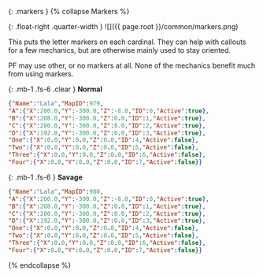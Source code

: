 {: .markers }
{% collapse Markers %}

{: .float-right .quarter-width }
![]({{ page.root }}/common/markers.png)

This puts the letter markers on each cardinal. They can help with callouts for
a few mechanics, but are otherwise mainly used to stay oriented.

PF may use other, or no markers at all. None of the mechanics benefit much
from using markers.

{: .mb-1 .fs-6 .clear }
**Normal**

```json
{"Name":"Lala","MapID":979,
"A":{"X":200.0,"Y":-300.0,"Z":-8.0,"ID":0,"Active":true},
"B":{"X":208.0,"Y":-300.0,"Z":0.0,"ID":1,"Active":true},
"C":{"X":200.0,"Y":-300.0,"Z":8.0,"ID":2,"Active":true},
"D":{"X":192.0,"Y":-300.0,"Z":0.0,"ID":3,"Active":true},
"One":{"X":0.0,"Y":0.0,"Z":0.0,"ID":4,"Active":false},
"Two":{"X":0.0,"Y":0.0,"Z":0.0,"ID":5,"Active":false},
"Three":{"X":0.0,"Y":0.0,"Z":0.0,"ID":6,"Active":false},
"Four":{"X":0.0,"Y":0.0,"Z":0.0,"ID":7,"Active":false}}
```

{: .mb-1 .fs-6 }
**Savage**

```json
{"Name":"Lala","MapID":980,
"A":{"X":200.0,"Y":-300.0,"Z":-8.0,"ID":0,"Active":true},
"B":{"X":208.0,"Y":-300.0,"Z":0.0,"ID":1,"Active":true},
"C":{"X":200.0,"Y":-300.0,"Z":8.0,"ID":2,"Active":true},
"D":{"X":192.0,"Y":-300.0,"Z":0.0,"ID":3,"Active":true},
"One":{"X":0.0,"Y":0.0,"Z":0.0,"ID":4,"Active":false},
"Two":{"X":0.0,"Y":0.0,"Z":0.0,"ID":5,"Active":false},
"Three":{"X":0.0,"Y":0.0,"Z":0.0,"ID":6,"Active":false},
"Four":{"X":0.0,"Y":0.0,"Z":0.0,"ID":7,"Active":false}}
```
{% endcollapse %}
